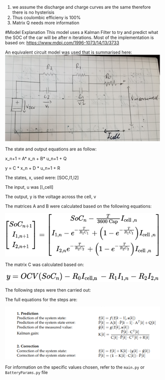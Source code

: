 1. we assume the discharge and charge curves are the same therefore there is no hysterisis
2. Thus coulombic efficieny is 100%
3. Matrix Q needs more information

#Model Explanation
This model uses a Kalman Filter to try and predict what the SOC of the car will be after n iterations. Most of the 
implementation is based on: https://www.mdpi.com/1996-1073/14/13/3733

An equivalent circuit model was used that is summarised here:
![Model](Images/Model.jpg)

The state and output equations are as follow:

x_n+1 = A* x_n + B* u_n+1 + Q

y = C * x_n + D * u_n+1 + R

The states, x, used were: [SOC,I1,I2]

The input, u was [I_cell]

The output, y is the voltage across the cell, v

The matrices A and B were calculated based on the following equations:

![A+B](Images/A+B.png)

The matrix C was calculated based on:

![C](Images/C.png)

The following steps were then carried out:


The full equations for the steps are:

![Method](Images/Screenshot%20(55).png)

For information on the specific values chosen, refer to the `main.py` or `BatteryParams.py` file

